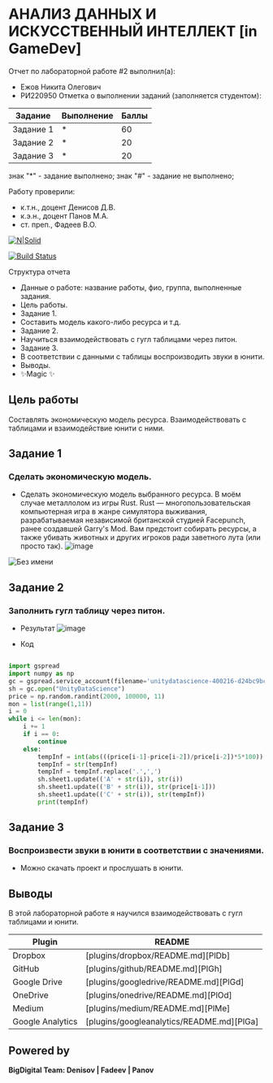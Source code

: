 # АНАЛИЗ ДАННЫХ И ИСКУССТВЕННЫЙ ИНТЕЛЛЕКТ [in GameDev]
Отчет по лабораторной работе #2 выполнил(а):
- Ежов Никита Олегович
- РИ220950
Отметка о выполнении заданий (заполняется студентом):

| Задание | Выполнение | Баллы |
| ------ | ------ | ------ |
| Задание 1 | * | 60 |
| Задание 2 | * | 20 |
| Задание 3 | * | 20 |

знак "*" - задание выполнено; знак "#" - задание не выполнено;

Работу проверили:
- к.т.н., доцент Денисов Д.В.
- к.э.н., доцент Панов М.А.
- ст. преп., Фадеев В.О.

[![N|Solid](https://cldup.com/dTxpPi9lDf.thumb.png)](https://nodesource.com/products/nsolid)

[![Build Status](https://travis-ci.org/joemccann/dillinger.svg?branch=master)](https://travis-ci.org/joemccann/dillinger)

Структура отчета

- Данные о работе: название работы, фио, группа, выполненные задания.
- Цель работы.
- Задание 1.
- Составить модель какого-либо ресурса и т.д.
- Задание 2.
- Научиться взаимодействовать с гугл таблицами через питон.
- Задание 3.
- В соответствии с данными с таблицы воспроизводить звуки в юнити.
- Выводы.
- ✨Magic ✨

## Цель работы
Составлять экономическую модель ресурса. Взаимодействовать с таблицами и взаимодействие юнити с ними.

## Задание 1
### Сделать экономическую модель.
- Сделать экономическую модель выбранного ресурса. В моём случае металлолом из игры Rust. Rust — многопользовательская компьютерная игра в жанре симулятора выживания, разрабатываемая независимой британской студией Facepunch, ранее создавшей Garry's Mod. Вам предстоит собирать ресурсы, а также убивать животных и других игроков ради заветного лута (или просто так).
![image](https://github.com/TheScore1/DA-in-GameDev-lab2/assets/113776816/256da3b2-3498-4b1e-afcb-d31e6cfaeb18)

![Без имени](https://github.com/TheScore1/DA-in-GameDev-lab2/assets/113776816/d42e4f8a-db54-4a5f-8b1a-d8a807cfc583)

## Задание 2
### Заполнить гугл таблицу через питон.

- Результат
![image](https://github.com/TheScore1/DA-in-GameDev-lab2/assets/113776816/397f92cd-2ded-474a-bcc0-f20bb09acd01)

- Код

```py

import gspread
import numpy as np
gc = gspread.service_account(filename='unitydatascience-400216-d24bc9bcfacd.json')
sh = gc.open("UnityDataScience")
price = np.random.randint(2000, 100000, 11)
mon = list(range(1,11))
i = 0
while i <= len(mon):
    i += 1
    if i == 0:
        continue
    else:
        tempInf = int(abs(((price[i-1]-price[i-2])/price[i-2])*5*100))
        tempInf = str(tempInf)
        tempInf = tempInf.replace('.',',')
        sh.sheet1.update(('A' + str(i)), str(i))
        sh.sheet1.update(('B' + str(i)), str(price[i-1]))
        sh.sheet1.update(('C' + str(i)), str(tempInf))
        print(tempInf)

```

## Задание 3
### Воспроизвести звуки в юнити в соответствии с значениями.

- Можно скачать проект и прослушать в юнити.
  
## Выводы

В этой лабораторной работе я научился взаимодействовать с гугл таблицами и юнити.

| Plugin | README |
| ------ | ------ |
| Dropbox | [plugins/dropbox/README.md][PlDb] |
| GitHub | [plugins/github/README.md][PlGh] |
| Google Drive | [plugins/googledrive/README.md][PlGd] |
| OneDrive | [plugins/onedrive/README.md][PlOd] |
| Medium | [plugins/medium/README.md][PlMe] |
| Google Analytics | [plugins/googleanalytics/README.md][PlGa] |

## Powered by

**BigDigital Team: Denisov | Fadeev | Panov**
